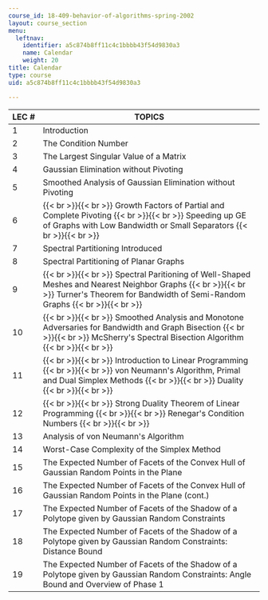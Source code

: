 ```yaml
---
course_id: 18-409-behavior-of-algorithms-spring-2002
layout: course_section
menu:
  leftnav:
    identifier: a5c874b8ff11c4c1bbbb43f54d9830a3
    name: Calendar
    weight: 20
title: Calendar
type: course
uid: a5c874b8ff11c4c1bbbb43f54d9830a3

---
```


| LEC # | TOPICS |
| --- | --- |
| 1 | Introduction |
| 2 | The Condition Number |
| 3 | The Largest Singular Value of a Matrix |
| 4 | Gaussian Elimination without Pivoting |
| 5 | Smoothed Analysis of Gaussian Elimination without Pivoting |
| 6 |  {{< br >}}{{< br >}} Growth Factors of Partial and Complete Pivoting {{< br >}}{{< br >}} Speeding up GE of Graphs with Low Bandwidth or Small Separators {{< br >}}{{< br >}}  |
| 7 | Spectral Partitioning Introduced |
| 8 | Spectral Partitioning of Planar Graphs |
| 9 |  {{< br >}}{{< br >}} Spectral Paritioning of Well-Shaped Meshes and Nearest Neighbor Graphs {{< br >}}{{< br >}} Turner's Theorem for Bandwidth of Semi-Random Graphs {{< br >}}{{< br >}}  |
| 10 |  {{< br >}}{{< br >}} Smoothed Analysis and Monotone Adversaries for Bandwidth and Graph Bisection {{< br >}}{{< br >}} McSherry's Spectral Bisection Algorithm {{< br >}}{{< br >}}  |
| 11 |  {{< br >}}{{< br >}} Introduction to Linear Programming {{< br >}}{{< br >}} von Neumann's Algorithm, Primal and Dual Simplex Methods {{< br >}}{{< br >}} Duality {{< br >}}{{< br >}}  |
| 12 |  {{< br >}}{{< br >}} Strong Duality Theorem of Linear Programming {{< br >}}{{< br >}} Renegar's Condition Numbers {{< br >}}{{< br >}}  |
| 13 | Analysis of von Neumann's Algorithm |
| 14 | Worst-Case Complexity of the Simplex Method |
| 15 | The Expected Number of Facets of the Convex Hull of Gaussian Random Points in the Plane |
| 16 | The Expected Number of Facets of the Convex Hull of Gaussian Random Points in the Plane (cont.) |
| 17 | The Expected Number of Facets of the Shadow of a Polytope given by Gaussian Random Constraints |
| 18 | The Expected Number of Facets of the Shadow of a Polytope given by Gaussian Random Constraints: Distance Bound |
| 19 | The Expected Number of Facets of the Shadow of a Polytope given by Gaussian Random Constraints: Angle Bound and Overview of Phase 1